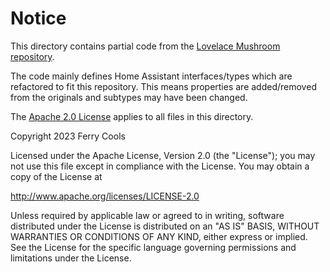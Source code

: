 # Notice

This directory contains partial code from
the [Lovelace Mushroom repository](https://github.com/piitaya/lovelace-mushroom).

The code mainly defines Home Assistant interfaces/types which are refactored to fit this repository.
This means properties are added/removed from the originals and subtypes may have been changed.

The [Apache 2.0 License](https://github.com/home-assistant/frontend/blob/dev/LICENSE.md) applies to all files in this
directory.

Copyright 2023 Ferry Cools

Licensed under the Apache License, Version 2.0 (the "License");
you may not use this file except in compliance with the License.
You may obtain a copy of the License at

<http://www.apache.org/licenses/LICENSE-2.0>

Unless required by applicable law or agreed to in writing, software
distributed under the License is distributed on an "AS IS" BASIS,
WITHOUT WARRANTIES OR CONDITIONS OF ANY KIND, either express or implied.
See the License for the specific language governing permissions and
limitations under the License.
